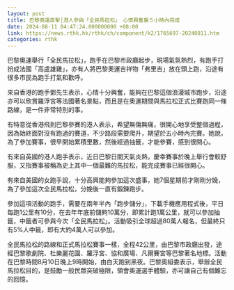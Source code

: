 ```yaml
---
layout: post
title: 巴黎奧運直擊│港人參與「全民馬拉松」　心情興奮冀５小時內完成
date: 2024-08-11 04:47:24.000000000 +08:00
link: https://news.rthk.hk/rthk/ch/component/k2/1765697-20240811.htm
categories: rthk
---
```


巴黎奧運舉行「全民馬拉松」，跑手在巴黎市政廳起步，現場氣氛熱烈，有跑手打扮成法國「高盧雄雞」，亦有人將巴黎奧運吉祥物「弗里吉」放在頭上跑，沿途有很多市民為跑手打氣和歡呼。

來自香港的跑手鄧先生表示，心情十分興奮，能夠在巴黎這個浪漫城市跑步，沿途亦可以欣賞羅浮宮等法國著名景點，而且是在奧運期間與馬拉松正式比賽跑同一條路線，是一件非常特別的事。

有特意從香港飛到巴黎參賽的港人表示，希望無傷無痛，很開心地享受整個過程，因為始終面對沒有跑過的賽道，不少路段需要爬升，期望於五小時內完賽。她說，為了參加賽事，很早開始累積里數，然後經過抽籤，才能參賽，感到很開心。

有來自英國的港人跑手表示，近日巴黎日間天氣炎熱，慶幸賽事於晚上舉行會較舒服，又指賽事被稱為史上其中一個最難的馬拉松，能完成賽事已經很開心。

有來自美國的女跑手說，十分高興能夠參加這次盛事，她7個星期前才剛剛分娩，為了參加這次全民馬拉松，分娩後一直有鍛鍊跑步。

參加這項活動的跑手，需要在兩年半內「跑步儲分」，下載手機應用程式後，平日每跑1公里有10分，在去年年底前儲夠10萬分，即累計跑1萬公里，就可以參加抽籤，中籤者可參與今次「全民馬拉松」。活動吸引全球超過80萬人報名，但最終只有5%人中籤，即有大約4萬人可以參加。

全民馬拉松的路線和正式馬拉松賽事一樣，全程42公里，由巴黎市政廳出發，途經巴黎歌劇院、杜樂麗花園、羅浮宮、協和廣場、凡爾賽宮等巴黎著名地標。活動在巴黎時間8月10日晚上9時開始，由白天跑到黑夜。巴黎奧組委表示，舉辦全民馬拉松目的，是鼓勵一般民眾突破極限，領會奧運選手體驗，亦可讓自己有個難忘的回憶。
